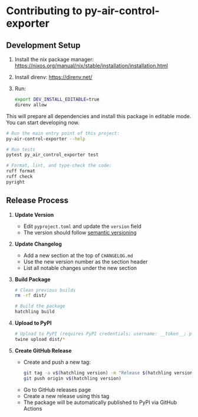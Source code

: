# Contributing to py-air-control-exporter

## Development Setup

1. Install the nix package manager:
   https://nixos.org/manual/nix/stable/installation/installation.html

2. Install direnv: https://direnv.net/

3. Run:

   ```bash
   export DEV_INSTALL_EDITABLE=true
   direnv allow
   ```

This will prepare all dependencies and install this package in editable mode.
You can start developing now.

```bash
# Run the main entry point of this project:
py-air-control-exporter --help

# Run tests
pytest py_air_control_exporter test

# Format, lint, and type-check the code:
ruff format
ruff check
pyright
```

## Release Process

1. **Update Version**

   - Edit `pyproject.toml` and update the `version` field
   - The version should follow [semantic versioning](https://semver.org/)

2. **Update Changelog**

   - Add a new section at the top of `CHANGELOG.md`
   - Use the new version number as the section header
   - List all notable changes under the new section

3. **Build Package**

   ```bash
   # Clean previous builds
   rm -rf dist/

   # Build the package
   hatchling build
   ```

4. **Upload to PyPI**

   ```bash
   # Upload to PyPI (requires PyPI credentials; username: __token__; pwd: <the token>)
   twine upload dist/*
   ```

5. **Create GitHub Release**
   - Create and push a new tag:
     ```bash
     git tag -a v$(hatchling version) -m "Release $(hatchling version)"
     git push origin v$(hatchling version)
     ```
   - Go to GitHub releases page
   - Create a new release using this tag
   - The package will be automatically published to PyPI via GitHub Actions
